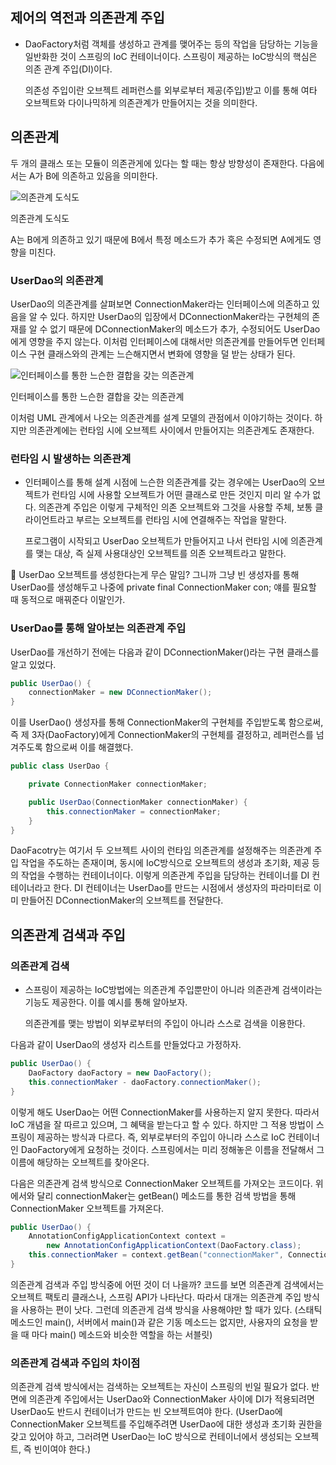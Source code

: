 ## 제어의 역전과 의존관계 주입

- DaoFactory처럼 객체를 생성하고 관계를 맺어주는 등의 작업을 담당하는 기능을 일반화한 것이 스프링의 IoC 컨테이너이다. 스프링이 제공하는 IoC방식의 핵심은 의존 관계 주입(DI)이다.
    
    의존성 주입이란 오브젝트 레퍼런스를 외부로부터 제공(주입)받고 이를 통해 여타 오브젝트와 다이나믹하게 의존관계가 만들어지는 것을 의미한다.
    

## 의존관계

두 개의 클래스 또는 모듈이 의존관게에 있다는 할 때는 항상 방향성이 존재한다. 다음에서는 A가 B에 의존하고 있음을 의미한다.

![의존관계 도식도](https://s3-us-west-2.amazonaws.com/secure.notion-static.com/a31bae9a-d3db-4a94-b97f-e7ea7de5f905/123.png)

의존관계 도식도

A는 B에게 의존하고 있기 때문에 B에서 특정 메소드가 추가 혹은 수정되면 A에게도 영향을 미친다. 

### UserDao의 의존관계

UserDao의 의존관계를 살펴보면 ConnectionMaker라는 인터페이스에 의존하고 있음을 알 수 있다. 하지만 UserDao의 입장에서 DConnectionMaker라는 구현체의 존재를 알 수 없기 때문에 DConnectionMaker의 메소드가 추가, 수정되어도 UserDao에게 영향을 주지 않는다. 이처럼 인터페이스에 대해서만 의존관계를 만들어두면 인터페이스 구현 클래스와의 관계는 느슨해지면서 변화에 영향을 덜 받는 상태가 된다.

![인터페이스를 통한 느슨한 결합을 갖는 의존관계](https://s3-us-west-2.amazonaws.com/secure.notion-static.com/1478059a-3fbe-4c99-8800-2098bca5ddff/5555.png)

인터페이스를 통한 느슨한 결합을 갖는 의존관계

이처럼 UML 관계에서 나오는 의존관계를 설계 모델의 관점에서 이야기하는 것이다. 하지만 의존관계에는 런타임 시에 오브젝트 사이에서 만들어지는 의존관계도 존재한다.

### 런타임 시 발생하는 의존관계

- 인터페이스를 통해 설계 시점에 느슨한 의존관계를 갖는 경우에는 UserDao의 오브젝트가 런타임 시에 사용할 오브젝트가 어떤 클래스로 만든 것인지 미리 알 수가 없다. 의존관계 주입은 이렇게 구체적인 의존 오브젝트와 그것을 사용할 주체, 보통 클라이언트라고 부르는 오브젝트를 런타임 시에 연결해주는 작업을 말한다.
    
    프로그램이 시작되고 UserDao 오브젝트가 만들어지고 나서 런타임 시에 의존관계를 맺는 대상, 즉 실제 사용대상인 오브젝트를 의존 오브젝트라고 말한다.
    

🤔 UserDao 오브젝트를 생성한다는게 무슨 말임? 그니까 그냥 빈 생성자를 통해 UserDao를 생성해두고 나중에 private final ConnectionMaker con; 얘를 필요할 때 동적으로 매꿔준다 이말인가.

### UserDao를 통해 알아보는 의존관계 주입

UserDao를 개선하기 전에는 다음과 같이 DConnectionMaker()라는 구현 클래스를 알고 있었다.

```java
public UserDao() {
	connectionMaker = new DConnectionMaker();
}
```

이를 UserDao() 생성자를 통해 ConnectionMaker의 구현체를 주입받도록 함으로써, 즉 제 3자(DaoFactory)에게 ConnectionMaker의 구현체를 결정하고, 레퍼런스를 넘겨주도록 함으로써 이를 해결했다.

```java
public class UserDao {

    private ConnectionMaker connectionMaker;

    public UserDao(ConnectionMaker connectionMaker) {
        this.connectionMaker = connectionMaker;
    }
}
```

DaoFacotry는 여기서 두 오브젝트 사이의 런타임 의존관계를 설정해주는 의존관계 주입 작업을 주도하는 존재이며, 동시에 IoC방식으로 오브젝트의 생성과 초기화, 제공 등의 작업을 수행하는 컨테이너이다. 이렇게 의존관계 주입을 담당하는 컨테이너를 DI 컨테이너라고 한다. DI 컨테이너는 UserDao를 만드는 시점에서 생성자의 파라미터로 이미 만들어진 DConnectionMaker의 오브젝트를 전달한다. 

## 의존관계 검색과 주입

### 의존관계 검색

- 스프링이 제공하는 IoC방법에는 의존관계 주입뿐만이 아니라 의존관계 검색이라는 기능도 제공한다. 이를 예시를 통해 알아보자.
    
    의존관계를 맺는 방법이 외부로부터의 주입이 아니라 스스로 검색을 이용한다.
    

다음과 같이 UserDao의 생성자 리스트를 만들었다고 가정하자.

```java
public UserDao() {
	DaoFactory daoFactory = new DaoFactory();
	this.connectionMaker - daoFactory.connectionMaker();
}
```

이렇게 해도 UserDao는 어떤 ConnectionMaker를 사용하는지 알지 못한다. 따라서 IoC 개념을 잘 따르고 있으며, 그 혜택을 받는다고 할 수 있다. 하지만 그 적용 방법이 스프링이 제공하는 방식과 다르다. 즉, 외부로부터의 주입이 아니라 스스로 IoC 컨테이너인 DaoFactory에게 요청하는 것이다. 스프링에서는 미리 정해놓은 이름을 전달해서 그 이름에 해당하는 오브젝트를 찾아온다. 

다음은 의존관계 검색 방식으로 ConnectionMaker 오브젝트를 가져오는 코드이다. 위에서와 달리 connectionMaker는 getBean() 메소드를 통한 검색 방법을 통해 ConnectionMaker 오브젝트를 가져온다.

```java
public UserDao() {
	AnnotationConfigApplicationContext context =
		new AnnotationConfigApplicationContext(DaoFactory.class);
	this.connectionMaker = context.getBean("connectionMaker", ConnectionMaker.class);
}
```

의존관계 검색과 주입 방식중에 어떤 것이 더 나을까? 코드를 보면 의존관계 검색에서는 오브젝트 팩토리 클래스나, 스프링 API가 나타난다. 따라서 대개는 의존관계 주입 방식을 사용하는 편이 낫다. 그런데 의존관게 검색 방식을 사용해야만 할 때가 있다. (스태틱 메소드인 main(), 서버에서 main()과 같은 기동 메소드는 없지만, 사용자의 요청을 받을 때 마다 main() 메소드와 비슷한 역할을 하는 서블릿)

### 의존관계 검색과 주입의 차이점

의존관계 검색 방식에서는 검색하는 오브젝트는 자신이 스프링의 빈일 필요가 없다. 반면에 의존관계 주입에서는 UserDao와 ConnectionMaker 사이에 DI가 적용되려면 UserDao도 반드시 컨테이너가 만드는 빈 오브젝트여야 한다. (UserDao에 ConnectionMaker 오브젝트를 주입해주려면 UserDao에 대한 생성과 초기화 권한을 갖고 있어야 하고, 그러려면 UserDao는 IoC 방식으로 컨테이너에서 생성되는 오브젝트, 즉 빈이여야 한다.)